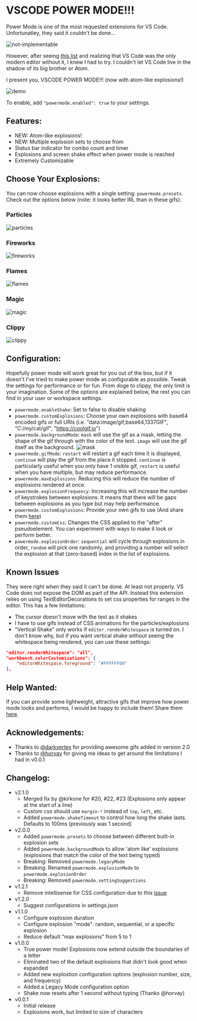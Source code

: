 # VSCODE POWER MODE!!!

Power Mode is one of the most requested extensions for VS Code. Unfortunatley, they said it couldn't be done...

![not-implementable](https://github.com/hoovercj/vscode-power-mode/raw/master/images/not-implementable.png)

However, after seeing [this list](https://github.com/codeinthedark/awesome-power-mode) and realizing that VS Code was the only modern editor without it, I knew I had to try. I couldn't let VS Code live in the shadow of its big brother or Atom.

I present you, VSCODE POWER MODE!!! (now with atom-like explosions!)

![demo](https://github.com/hoovercj/vscode-power-mode/raw/master/images/demo-presets-particles.gif)

To enable, add `"powermode.enabled": true` to your settings.

## Features:
* NEW: Atom-like explosions!
* NEW: Multiple explosion sets to choose from
* Status bar indicator for combo count and timer
* Explosions and screen shake effect when power mode is reached
* Extremely Customizable

## Choose Your Explosions:
You can now choose explosions with a single setting: `powermode.presets`. Check out the options below (note: it looks better IRL than in these gifs):

### Particles

![particles](https://github.com/hoovercj/vscode-power-mode/raw/master/images/demo-presets-particles.gif)

### Fireworks

![fireworks](https://github.com/hoovercj/vscode-power-mode/raw/master/images/demo-presets-fireworks.gif)

### Flames

![flames](https://github.com/hoovercj/vscode-power-mode/raw/master/images/demo-presets-flames.gif)

### Magic

![magic](https://github.com/hoovercj/vscode-power-mode/raw/master/images/demo-presets-magic.gif)

### Clippy

![clippy](https://github.com/hoovercj/vscode-power-mode/raw/master/images/demo-presets-clippy.gif)

## Configuration:
Hopefully power mode will work great for you out of the box, but if it doesn't I've tried to make power mode as configurable as possible. Tweak the settings for performance or for fun. From doge to clippy, the only limit is your imagination. Some of the options are explained below, the rest you can find in your user or workspace settings.

* `powermode.enableShake`: Set to false to disable shaking
* `powermode.customExplosions`: Choose your own explosions with base64 encoded gifs or full URIs (i.e. "data:image/gif;base64,1337GIF", "C:/my/cat/gif", "https://coolgif.io")
* `powermode.backgroundMode`: `mask` will use the gif as a mask, letting the shape of the gif through with the color of the text. `image` will use the gif itself as the background.
![mask](https://github.com/hoovercj/vscode-power-mode/raw/master/images/demo-mask-fireworks.gif)
* `powermode.gifMode`: `restart` will restart a gif each time it is displayed, `continue` will play the gif from the place it stopped. `continue` is particularly useful when you only have 1 visible gif, `restart` is useful when you have multiple, but may reduce performance.
* `powermode.maxExplosions`: Reducing this will reduce the number of explosions rendered at once.
* `powermode.explosionFrequency`: Increasing this will increase the number of keystrokes between explosions. It means that there will be gaps between explosions as you type but may help performance.
* `powermode.customExplosions`: Provide your own gifs to use (And share them [here](https://github.com/hoovercj/vscode-power-mode/issues/1))
* `powermode.customCss`: Changes the CSS applied to the "after" pseudoelement. You can experiment with ways to make it look or perform better.
* `powermode.explosionOrder`: `sequential` will cycle through explosions in order, `random` will pick one randomly, and providing a number will select the explosion at that (zero-based) index in the list of explosions.

## Known Issues

They were right when they said it can't be done. At least not properly. VS Code does not expose the DOM as part of the API. Instead this extension relies on using TextEditorDecorations to set css properties for ranges in the editor. This has a few limitations:
* The cursor doesn't move with the text as it shakes
* I have to use gifs instead of CSS animations for the particles/explosions
* "Vertical Shake" only works if `editor.renderWhitespace` is turned on. I don't know why, but if you want vertical shake without seeing the whitespace being rendered, you can use these settings:

```json
"editor.renderWhitespace": "all",
"workbench.colorCustomizations": {
    "editorWhitespace.foreground": "#FFFFFF00"
},
```

## Help Wanted:
If you can provide some lightweight, attractive gifs that improve how power mode looks and performs, I would be happy to include them! Share them [here](https://github.com/hoovercj/vscode-power-mode/issues/1).

## Acknowledgements:
* Thanks to [@darkvertex](https://github.com/darkvertex) for providing awesome gifs added in version 2.0
* Thanks to [@horvay](https://github.com/horvay) for giving me ideas to get around the limitations I had in v0.0.1

## Changelog:
- v2.1.0
  - Merged fix by @kirkone for #20, #22, #23 (Explosions only appear at the start of a line)
  - Custom css should use `margin-*` instead of `top`, `left`, etc.
  - Added `powermode.shakeTimeout` to control how long the shake lasts. Defaults to 100ms (previously was 1 second)
- v2.0.0
  - Added `powermode.presets` to choose between different built-in explosion sets
  - Added `powermode.backgroundMode` to allow 'atom like' explosions (explosions that match the color of the text being typed)
  - Breaking: Removed `powermode.legacyMode`
  - Breaking: Renamed `powermode.explosionMode` to `powermode.explosionOrder`
  - Breaking: Removed `powermode.settingSuggestions`
- v1.2.1
  - Remove intellisense for CSS configuration due to this [issue](https://github.com/Microsoft/vscode/issues/31932#issuecomment-326341653)
- v1.2.0
  - Suggest configurations in settings.json
- v1.1.0
  - Configure explosion duration
  - Configure explosion "mode": random, sequential, or a specific explosion
  - Reduce default "max explosions" from 5 to 1
- v1.0.0
  - True power mode! Explosions now extend outside the boundaries of a letter
  - Eliminated two of the default explosions that didn't look good when expanded
  - Added new explostion configuration options (explosion number, size, and frequency)
  - Added a Legacy Mode configuration option
  - Shake now resets after 1 second without typing (Thanks @horvay)
- v0.0.1
  - Initial release
  - Explosions work, but limited to size of characters